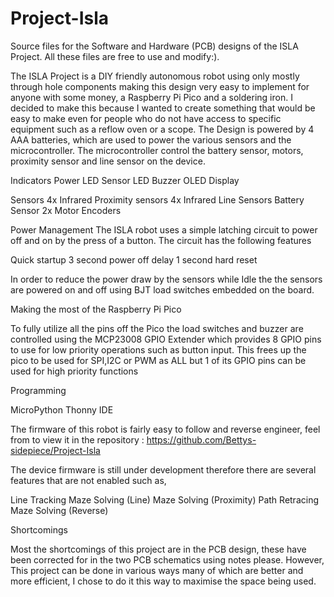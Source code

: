 # Project-Isla
Source files for the Software and Hardware (PCB) designs of the ISLA Project. All these files are free to use and modify:).

The ISLA Project is a DIY friendly autonomous robot using only mostly through hole components making this design very easy to implement for anyone with some money, a Raspberry Pi Pico and a soldering iron. I decided to make this because I wanted to create something that would be easy to make even for people who do not have access to specific equipment such as a reflow oven or a scope. The Design is powered by 4 AAA batteries, which are used to power the various sensors and the microcontroller. The microcontroller control the battery sensor, motors, proximity sensor and line sensor on the device.

Indicators
Power LED
Sensor LED
Buzzer
OLED Display


Sensors
4x Infrared Proximity sensors
4x Infrared Line Sensors
Battery Sensor
2x Motor Encoders


Power Management
The ISLA robot uses a simple latching circuit to power off and on by the press of a button. The circuit has the following features



Quick startup
3 second power off delay
1 second hard reset


In order to reduce the power draw by the sensors while Idle the the sensors are powered on and off using BJT load switches embedded on the board.



Making the most of the Raspberry Pi Pico


To fully utilize all the pins off the Pico the load switches and buzzer are controlled using the MCP23008 GPIO Extender which provides 8 GPIO pins to use for low priority operations such as button input. This frees up the pico to be used for SPI,I2C or PWM as ALL but 1 of its GPIO pins can be used for high priority functions



Programming


MicroPython
Thonny IDE


The firmware of this robot is fairly easy to follow and reverse engineer, feel from to view it in the repository : https://github.com/Bettys-sidepiece/Project-Isla



The device firmware is still under development therefore there are several features that are not enabled such as,



Line Tracking
Maze Solving (Line)
Maze Solving (Proximity)
Path Retracing
Maze Solving (Reverse)


Shortcomings


Most the shortcomings of this project are in the PCB design, these have been corrected for in the two PCB schematics using notes please. However, This project can be done in various ways many of which are better and more efficient, I chose to do it this way to maximise the space being used.
